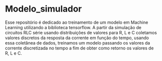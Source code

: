 # Modelo_simulador
Esse repositório é dedicado ao treinamento de um modelo em Machine Learning utilizando a biblioteca tensorflow. A partir da simulação de circuitos RLC série usando distribuições de valores para R, L e C coletamos valores discretos da resposta da corrente em função do tempo, usando essa coletânea de dados, treinamos um modelo passando os valores da corrente discretizada no tempo a fim de obter como retorno os valores de R, L e C.
